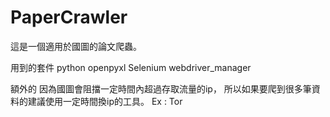 # PaperCrawler
這是一個適用於國圖的論文爬蟲。

用到的套件
python
openpyxl
Selenium
webdriver_manager

額外的
因為國圖會阻擋一定時間內超過存取流量的ip，
所以如果要爬到很多筆資料的建議使用一定時間換ip的工具。
Ex : Tor

